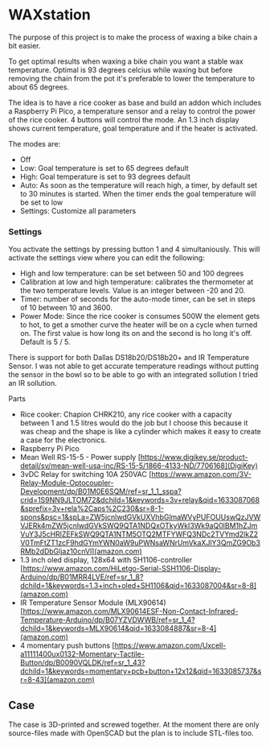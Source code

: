 # WAXstation

The purpose of this project is to make the process of waxing a bike chain a bit easier.

To get optimal results when waxing a bike chain you want a stable wax temperature. 
Optimal is 93 degrees celcius while waxing but before removing the chain 
from the pot it's preferable to lower the temperature to about 65 degrees.


The idea is to have a rice cooker as base and build an addon which includes 
a Raspberry Pi Pico, a temperature sensor and a relay to control the power of the rice cooker.
4 buttons will control the mode.
An 1.3 inch display shows current temperature, goal temperature and if the heater is activated.

The modes are:
- Off
- Low: Goal temperature is set to 65 degrees default
- High: Goal temperature is set to 93 degrees default
- Auto: As soon as the temperature will reach high, a timer, by default set to 30 minutes is started.
  When the timer ends the goal temperature will be set to low
- Settings: Customize all parameters


### Settings
You activate the settings by pressing button 1 and 4 simultaniously.
This will activate the settings view where you can edit the following:
- High and low temperature: can be set between 50 and 100 degrees
- Calibration at low and high temperature: calibrates the thermometer at 
  the two temperature levels. Value is an integer between -20 and 20.
- Timer: number of seconds for the auto-mode timer, can be set in steps of 10 between 10 and 3600.
- Power Mode: Since the rice cooker is consumes 500W the element gets to hot, to get a smother curve 
  the heater will be on a cycle when turned on. The first value is how long its on and the second is ho long it's off.
  Default is 5 / 5.

There is support for both Dallas DS18b20/DS18b20+ and IR Temperature Sensor. I was not able to get accurate temperature 
readings without putting the sensor in the bowl so to be able to go with an integrated sollution I tried an IR sollution. 

Parts
- Rice cooker: Chapion CHRK210, any rice cooker with a capacity between 1 and 1.5 litres would do the job but I choose 
  this because it was cheap and the shape is like a cylinder which makes it easy to create a case for the electronics.
- Raspberry Pi Pico
- Mean Well RS-15-5 - Power supply [https://www.digikey.se/product-detail/sv/mean-well-usa-inc/RS-15-5/1866-4133-ND/7706168](DigiKey)
- 3vDC Relay for switching 10A 250VAC [https://www.amazon.com/3V-Relay-Module-Optocoupler-Development/dp/B01M0E6SQM/ref=sr_1_1_sspa?crid=1S9NN9JLTOM72&dchild=1&keywords=3v+relay&qid=1633087068&sprefix=3v+rela%2Caps%2C230&sr=8-1-spons&psc=1&spLa=ZW5jcnlwdGVkUXVhbGlmaWVyPUFOUUswQzJVWVJERk4mZW5jcnlwdGVkSWQ9QTA1NDQxOTkyWkI3Wk9aQ0lBM1hZJmVuY3J5cHRlZEFkSWQ9QTA1NTM5OTQ2MTFYWFQ3NDc2TVYmd2lkZ2V0TmFtZT1zcF9hdGYmYWN0aW9uPWNsaWNrUmVkaXJlY3QmZG9Ob3RMb2dDbGljaz10cnVl](amazon.com)
- 1.3 inch oled display, 128x64 with SH1106-controller [https://www.amazon.com/HiLetgo-Serial-SSH1106-Display-Arduino/dp/B01MRR4LVE/ref=sr_1_8?dchild=1&keywords=1.3+inch+oled+SH1106&qid=1633087004&sr=8-8](amazon.com)
- IR Temperature Sensor Module (MLX90614) [https://www.amazon.com/MLX90614ESF-Non-Contact-Infrared-Temperature-Arduino/dp/B07YZVDWWB/ref=sr_1_4?dchild=1&keywords=MLX90614&qid=1633084887&sr=8-4](amazon.com)
- 4 momentary push buttons [https://www.amazon.com/Uxcell-a11111400ux0132-Momentary-Tactile-Button/dp/B0090VQLDK/ref=sr_1_43?dchild=1&keywords=momentary+pcb+button+12x12&qid=1633085737&sr=8-43](amazon.com)


## Case
The case is 3D-printed and screwed together. At the moment there are only source-files 
made with OpenSCAD but the plan is to include STL-files too.
